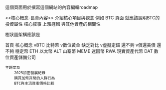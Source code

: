 這個頁面用於撰寫這個網站的內容編輯roadmap

<<核心概念-長青內容>>
介紹核心項目與觀念
例如 BTC 頁面
就應該說明BTC的投資屬性 核心敘事 上漲邏輯 與其他資產的相關性

樹狀圖架構應該是

首頁
    核心概念
        vBTC 比特幣
            v數位黃金 缺乏對比
            v虛擬定錨 還不夠
            v償還美債 還不夠
        穩定幣
        ETH 以太幣
        ALT 山寨幣
        MEME 迷因幣 
        RWA 現實資產代幣
        DAT 數位資產儲備公司


    主題文章
        2025加密發展紀錄
        購買加幣貨幣的人群行為
        BTC與主流資產價格比較


        
